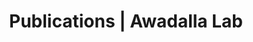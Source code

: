 ---
title: Publications | Awadalla Lab
permalink: /publications/
published: false
isPublic_b: true

publicationType_txt: journal
title_txt: "The functional spectrum of low-frequency coding variation."
pmid_tl: 21917140
publishDate_tdt: "2011-09-14T07:23:33.000Z"
journalTitle_txt: "Genome biology"
volume_tl: 12
issue_tl: 9
doi_txt: "10.1186/gb-2011-12-9-r84"
authors_list: 
  - author_txt: "Marth GT"
  - author_txt: "Yu F"
  - author_txt: "Indap AR"
  - author_txt: "Garimella K"
  - author_txt: "Gravel S"
  - author_txt: "Leong WF"
  - author_txt: "Tyler-Smith C"
  - author_txt: "Bainbridge M"
  - author_txt: "Blackwell T"
  - author_txt: "Zheng-Bradley X"
  - author_txt: "Chen Y"
  - author_txt: "Challis D"
  - author_txt: "Clarke L"
  - author_txt: "Ball EV"
  - author_txt: "Cibulskis K"
  - author_txt: "Cooper DN"
  - author_txt: "Fulton B"
  - author_txt: "Hartl C"
  - author_txt: "Koboldt D"
  - author_txt: "Muzny D"
  - author_txt: "Smith R"
  - author_txt: "Sougnez C"
  - author_txt: "Stewart C"
  - author_txt: "Ward A"
  - author_txt: "Yu J"
  - author_txt: "Xue Y"
  - author_txt: "Altshuler D"
  - author_txt: "Bustamante CD"
  - author_txt: "Clark AG"
  - author_txt: "Daly M"
  - author_txt: "DePristo M"
  - author_txt: "Flicek P"
  - author_txt: "Gabriel S"
  - author_txt: "Mardis E"
  - author_txt: "Palotie A"
  - author_txt: "Gibbs R"
  - author_txt: "1000 Genomes Project."
---
